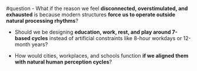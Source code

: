 #question - What if the reason we feel **disconnected, overstimulated, and exhausted** is because modern structures **force us to operate outside natural processing rhythms**?
    
- Should we be designing **education, work, rest, and play around 7-based cycles** instead of artificial constraints like 8-hour workdays or 12-month years?
    
- How would cities, workplaces, and schools function **if we aligned them with natural human perception cycles**?